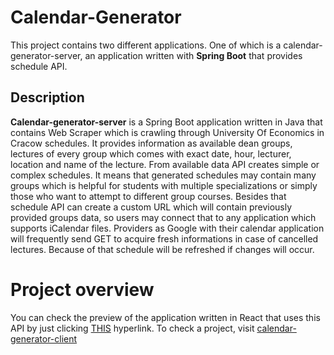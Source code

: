 # Calendar-Generator
This project contains two different applications. One of which is a calendar-generator-server, an application written with **Spring Boot** that provides schedule API. 

## Description
**Calendar-generator-server** is a Spring Boot application written in Java that contains Web Scraper which is crawling through University Of Economics in Cracow schedules. It provides information as available dean groups, lectures of every group which comes with exact date, hour, lecturer, location and name of the lecture. From available data API creates simple or complex schedules. It means that generated schedules may contain many groups which is helpful for students with multiple specializations or simply those who want to attempt to different group courses. Besides that schedule API can create a custom URL which will contain previously provided groups data, so users may connect that to any application which supports iCalendar files. Providers as Google with their calendar application will frequently send GET to acquire fresh informations in case of cancelled lectures. Because of that schedule will be refreshed if changes will occur.

 # Project overview
You can check the preview of the application written in React that uses this API by just clicking <a href="https://sirazor.github.io/calendar-generator-client/" target="_blank">THIS</a> hyperlink. To check a project, visit <a href="https://github.com/SiRazoR/calendar-generator-client" target="_blank">calendar-generator-client</a>
 
